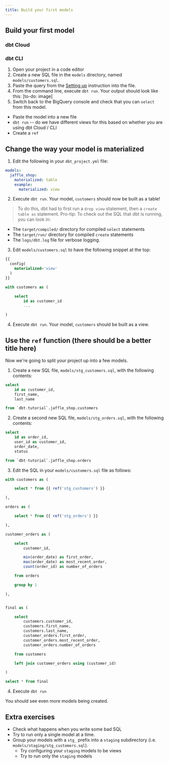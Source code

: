 ```yaml
---
title: Build your first models
---
```

## Build your first model
### dbt Cloud

### dbt CLI
1. Open your project in a code editor
2. Create a new SQL file in the `models` directory, named `models/customers.sql`.
3. Paste the query from the [Setting up](docs/setting-up) instruction into the
file.
4. From the command line, execute `dbt run`. Your output should look like this:
[to-do: image]
5. Switch back to the BigQuery console and check that you can `select` from this
model.

* Paste the model into a new file
* `dbt run` -- do we have different views for this based on whether you are using dbt Cloud / CLI
* Create a `ref`

## Change the way your model is materialized
1. Edit the following in your `dbt_project.yml` file:
```yaml
models:
  jaffle_shop:
    materialized: table
    example:
      materialized: view
```
2. Execute `dbt run`. Your model, `customers` should now be built as a table!
> To do this, dbt had to first run a `drop view` statement, then a `create table
as` statement.
Pro-tip: To check out the SQL that dbt is running, you can look in:
* The `target/compiled/` directory for compiled `select` statements
* The `target/run/` directory for compiled `create` statements
* The `logs/dbt.log` file for verbose logging.

3. Edit `models/customers.sql` to have the following snippet at the top:
```sql
{{
  config(
    materialized='view'
  )
}}

with customers as (

    select
        id as customer_id
        ...

)

```


4. Execute `dbt run`. Your model, `customers` should be built as a view.


## Use the `ref` function (there should be a better title here)
Now we're going to split your project up into a few models.
1. Create a new SQL file, `models/stg_customers.sql`, with the following contents:
```sql
select
    id as customer_id,
    first_name,
    last_name

from `dbt-tutorial`.jaffle_shop.customers
```
2. Create a second new SQL file, `models/stg_orders.sql`, with the following
contents:
```sql
select
    id as order_id,
    user_id as customer_id,
    order_date,
    status

from `dbt-tutorial`.jaffle_shop.orders
```
3. Edit the SQL in your `models/customers.sql` file as follows:
```sql
with customers as (

    select * from {{ ref('stg_customers') }}

),

orders as (

    select * from {{ ref('stg_orders') }}

),

customer_orders as (

    select
        customer_id,

        min(order_date) as first_order,
        max(order_date) as most_recent_order,
        count(order_id) as number_of_orders

    from orders

    group by 1

),


final as (

    select
        customers.customer_id,
        customers.first_name,
        customers.last_name,
        customer_orders.first_order,
        customer_orders.most_recent_order,
        customer_orders.number_of_orders

    from customers

    left join customer_orders using (customer_id)

)

select * from final
```
4. Execute `dbt run`

You should see even more models being created.

## Extra exercises
* Check what happens when you write some bad SQL
* Try to run only a single model at a time.
* Group your models with a `stg_` prefix into a `staging` subdirectory (i.e.
`models/staging/stg_customers.sql`).
  * Try configuring your `staging` models to be views
  * Try to run only the `staging` models
